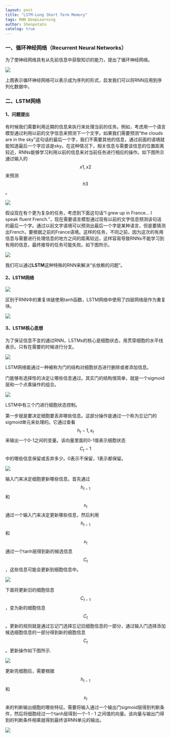 ```yaml
---
layout: post
title: "LSTM-Long Short Term Memory"
tags: RNN DeepLearning
author: Shenpotato
catelog: true
---
```



### 一、循环神经网络（Recurrent Neural Networks）

为了使神经网络具有从先前信息中获取知识的能力，提出了循环神经网络。

![](https://tva1.sinaimg.cn/large/006y8mN6gy1g91yx5844ij30xa09eaal.jpg)

上图表示循环神经网络可以表示成为序列的形式，启发我们可以将RNN应用到序列化数据中。



### 二、LSTM网络

#### 1、问题提出

有时候我们需要利用近期的信息来执行来处理当前的任务。例如，考虑用一个语言模型通过利用以前的文字信息来预测下一个文字。如果我们需要预测“the clouds are in the sky”这句话的最后一个字，我们不需要其他的信息，通过前面的语境就能知道最后一个字应该是sky。在这种情况下，相关信息与需要该信息的位置距离较近，RNNs能够学习利用以前的信息来对当前任务进行相应的操作。如下图所示通过输入的$$x1,x2$$来预测$$h3$$。

![](https://tva1.sinaimg.cn/large/006y8mN6gy1g91z61vo43j30r009uq3h.jpg)

假设现在有个更为复杂的任务，考虑到下面这句话“I grew up in France… I speak fluent French.”，现在需要语言模型通过现有以前的文字信息预测该句话的最后一个字。通过以前文字语境可以预测出最后一个字是某种语言，但是要猜测出French，要根据之前的France语境。这样的任务，不同之前，因为这次的有用信息与需要进行处理信息的地方之间的距离较远，这样容易导致RNNs不能学习到有用的信息，最终推导的任务可能失败。如下图所示。

![](https://tva1.sinaimg.cn/large/006y8mN6gy1g91z6f569qj30wa094wf7.jpg)

我们可以通过**LSTM**这种特殊的RNN来解决“长依赖的问题”。

#### 2、LSTM网络

![](https://tva1.sinaimg.cn/large/006y8mN6gy1g91z9h572ej30xc0bmaat.jpg)

区别于RNN中的重复块链使用tanh函数，LSTM网络中使用了四层网络层作为重复块。

![](https://tva1.sinaimg.cn/large/006y8mN6gy1g91zb36hmuj30x206kjrm.jpg)

#### 3、LSTM核心思想

为了保证信息不变的通过RNN，LSTMs的核心是细胞状态，用贯穿细胞的水平线表示。只有在需要的时候进行分支。

![](https://tva1.sinaimg.cn/large/006y8mN6gy1g91zcbp6z2j30oy0c8q34.jpg)

LSTM网络能通过一种被称为门的结构对细胞状态进行删除或者添加信息。

门能够有选择性的决定让哪些信息通过。其实门的结构很简单，就是一个sigmoid层和一个点乘操作的组合。

![](https://tva1.sinaimg.cn/large/006y8mN6gy1g91zcop6lfj30fe0800sl.jpg)

LSTM中有三个门进行细胞状态控制。

第一步就是要决定细胞要丢弃哪些信息。这部分操作是通过一个称为忘记门的sigmoid单元来处理的。它通过查看$$h_t-1, x_t$$ 来输出一个0-1之间的变量。该向量里面的0-1值表示细胞状态$$C_t-1$$中的哪些信息保留或丢弃多少。0表示不保留，1表示都保留。

![](https://tva1.sinaimg.cn/large/006y8mN6gy1g91zh7p9dzj30xc0ayglt.jpg)



输入门来决定细胞更新哪些信息。首先通过$$h_{t-1}$$和$$x_t$$通过一个输入门来决定更新哪些信息，然后利用$$h_{t-1}$$和$$x_t$$通过一个tanh层得到新的候选信息$$C_t$$，这些信息可能会更新到细胞信息中。

![](https://tva1.sinaimg.cn/large/006y8mN6ly1g934rmsiwpj30xc0a40t3.jpg)

下面将更新旧的细胞信息$$C_{t-1}$$，变为新的细胞信息$$C_t$$。更新的规则就是通过忘记门选择忘记旧细胞信息的一部分，通过输入门选择添加候选细胞信息的一部分得到新的细胞信息$$C_t$$。更新操作如下图所示.

![](https://tva1.sinaimg.cn/large/006y8mN6ly1g934zigvsqj30xc0anwer.jpg)

更新完细胞后，需要根据$$h_{t-1}$$和$$x_t$$来的判断输出细胞的哪些特征。需要将输入通过一个输出门sigmoid层得到判断条件，然后将细胞经过一个tanh层得到一个-1 - 1 之间值的向量。该向量与输出门得到的判断条件相乘就得到最终该RNN单元的输出。

![](https://tva1.sinaimg.cn/large/006y8mN6ly1g9353n2z2pj30xc0aq74o.jpg)

